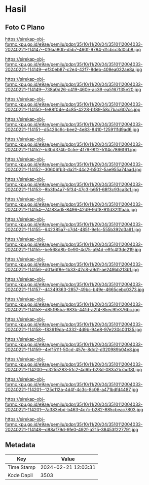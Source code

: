 # Hasil

## Foto C Plano

https://sirekap-obj-formc.kpu.go.id/e9ae/pemilu/pdpr/35/10/11/20/04/3510112004033-20240221-114147--0f6aa80b-d5b7-460f-9784-d1cbcc3d0cb8.jpg

https://sirekap-obj-formc.kpu.go.id/e9ae/pemilu/pdpr/35/10/11/20/04/3510112004033-20240221-114149--ef30eb87-c2e4-42f7-8deb-409ea032ae8a.jpg

https://sirekap-obj-formc.kpu.go.id/e9ae/pemilu/pdpr/35/10/11/20/04/3510112004033-20240221-114149--738a0d26-c419-460e-ac39-ea5167135e20.jpg

https://sirekap-obj-formc.kpu.go.id/e9ae/pemilu/pdpr/35/10/11/20/04/3510112004033-20240221-114150--fe88f04e-4c85-4228-bf89-58c7bac607cc.jpg

https://sirekap-obj-formc.kpu.go.id/e9ae/pemilu/pdpr/35/10/11/20/04/3510112004033-20240221-114151--d5426c9c-bee2-4e83-8410-1259111d9ad6.jpg

https://sirekap-obj-formc.kpu.go.id/e9ae/pemilu/pdpr/35/10/11/20/04/3510112004033-20240221-114152--b3bd374b-0c5e-4f76-9ff2-51f4c7866f61.jpg

https://sirekap-obj-formc.kpu.go.id/e9ae/pemilu/pdpr/35/10/11/20/04/3510112004033-20240221-114152--30606fb3-da21-44c2-b502-5ae955a74aad.jpg

https://sirekap-obj-formc.kpu.go.id/e9ae/pemilu/pdpr/35/10/11/20/04/3510112004033-20240221-114153--8b3fb4a7-5f34-47c3-b651-68f3c93ca3c1.jpg

https://sirekap-obj-formc.kpu.go.id/e9ae/pemilu/pdpr/35/10/11/20/04/3510112004033-20240221-114154--74183ad5-8496-42d9-9df8-91fd32fffaab.jpg

https://sirekap-obj-formc.kpu.go.id/e9ae/pemilu/pdpr/35/10/11/20/04/3510112004033-20240221-114155--642385a7-c7d4-4851-9e1c-555b392d3a91.jpg

https://sirekap-obj-formc.kpu.go.id/e9ae/pemilu/pdpr/35/10/11/20/04/3510112004033-20240221-114155--be568d8b-0e90-4d75-a94d-e9fc4f3de219.jpg

https://sirekap-obj-formc.kpu.go.id/e9ae/pemilu/pdpr/35/10/11/20/04/3510112004033-20240221-114156--d01a6f8e-1b33-42c8-a9d1-ae249bb213b1.jpg

https://sirekap-obj-formc.kpu.go.id/e9ae/pemilu/pdpr/35/10/11/20/04/3510112004033-20240221-114157--d4349363-2857-49bc-b49e-4665cebc0373.jpg

https://sirekap-obj-formc.kpu.go.id/e9ae/pemilu/pdpr/35/10/11/20/04/3510112004033-20240221-114158--d85f95ba-983b-441d-a2f4-85ec9fe376bc.jpg

https://sirekap-obj-formc.kpu.go.id/e9ae/pemilu/pdpr/35/10/11/20/04/3510112004033-20240221-114158--f83919da-4332-4d9b-94e8-97e230c03135.jpg

https://sirekap-obj-formc.kpu.go.id/e9ae/pemilu/pdpr/35/10/11/20/04/3510112004033-20240221-114159--4ef1511f-50cd-457e-8dc2-d320989b04e8.jpg

https://sirekap-obj-formc.kpu.go.id/e9ae/pemilu/pdpr/35/10/11/20/04/3510112004033-20240221-114200--c3255283-51c2-4d6b-b23d-083a2b7adf8f.jpg

https://sirekap-obj-formc.kpu.go.id/e9ae/pemilu/pdpr/35/10/11/20/04/3510112004033-20240221-114201--125c112a-4d4f-4c3c-8c08-a471bdfd4487.jpg

https://sirekap-obj-formc.kpu.go.id/e9ae/pemilu/pdpr/35/10/11/20/04/3510112004033-20240221-114201--7a383ebd-b463-4c7c-b282-885cbeac7803.jpg

https://sirekap-obj-formc.kpu.go.id/e9ae/pemilu/pdpr/35/10/11/20/04/3510112004033-20240221-114148--d88af79d-9fe0-492f-a215-38453f227791.jpg


## Metadata

| Key        | Value               |
| ---------- | ------------------- |
| Time Stamp | 2024-02-21 12:03:31 |
| Kode Dapil | 3503                |



